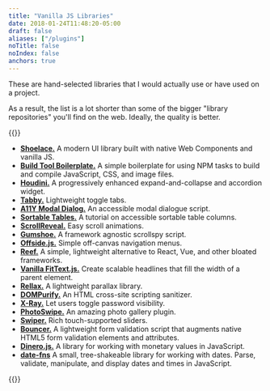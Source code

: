 ```yaml
---
title: "Vanilla JS Libraries"
date: 2018-01-24T11:48:20-05:00
draft: false
aliases: ["/plugins"]
noTitle: false
noIndex: false
anchors: true
---
```


These are hand-selected libraries that I would actually use or have used on a project.

As a result, the list is a lot shorter than some of the bigger "library repositories" you'll find on the web. Ideally, the quality is better.

{{<cta for="funnel">}}

- **[Shoelace.](https://shoelace.style/)** A modern UI library built with native Web Components and vanilla JS.
- **[Build Tool Boilerplate.](https://github.com/cferdinandi/build-tool-boilerplate)** A simple boilerplate for using NPM tasks to build and compile JavaScript, CSS, and image files.
- **[Houdini.](https://github.com/cferdinandi/houdini/)** A progressively enhanced expand-and-collapse and accordion widget.
- **[Tabby.](https://github.com/cferdinandi/tabby/)** Lightweight toggle tabs.
- **[A11Y Modal Dialog.](https://github.com/scottaohara/accessible_modal_window)** An accessible modal dialogue script.
- **[Sortable Tables.](https://adrianroselli.com/2021/04/sortable-table-columns.html)** A tutorial on accessible sortable table columns.
- **[ScrollReveal.](https://scrollrevealjs.org/)** Easy scroll animations.
- **[Gumshoe.](https://github.com/cferdinandi/gumshoe/)** A framework agnostic scrollspy script.
- **[Offside.js.](https://github.com/toomuchdesign/offside)** Simple off-canvas navigation menus.
- **[Reef.](https://github.com/cferdinandi/reef/)** A simple, lightweight alternative to React, Vue, and other bloated frameworks.
- **[Vanilla FitText.js.](https://github.com/adactio/FitText.js)** Create scalable headlines that fill the width of a parent element.
- **[Rellax.](https://dixonandmoe.com/rellax/)** A lightweight parallax library.
- **[DOMPurify.](https://github.com/cure53/DOMPurify)** An HTML cross-site scripting sanitizer.
- **[X-Ray.](https://github.com/cferdinandi/x-ray/)** Let users toggle password visibility.
- **[PhotoSwipe.](http://photoswipe.com/)** An amazing photo gallery plugin.
- **[Swiper.](http://idangero.us/swiper/)** Rich touch-supported sliders.
- **[Bouncer.](https://github.com/cferdinandi/bouncer)** A lightweight form validation script that augments native HTML5 form validation elements and attributes.
- **[Dinero.js.](https://sarahdayan.github.io/dinero.js/)** A library for working with monetary values in JavaScript.
- **[date-fns](https://date-fns.org/)** A small, tree-shakeable library for working with dates. Parse, validate, manipulate, and display dates and times in JavaScript.

{{<mailchimp intro="true">}}